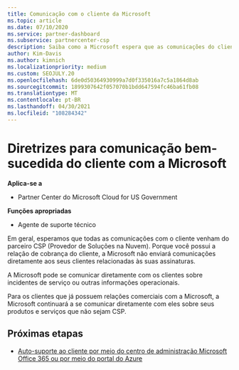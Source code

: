 ```yaml
---
title: Comunicação com o cliente da Microsoft
ms.topic: article
ms.date: 07/10/2020
ms.service: partner-dashboard
ms.subservice: partnercenter-csp
description: Saiba como a Microsoft espera que as comunicações do cliente ocorram entre clientes e parceiros no programa do provedor de soluções na nuvem.
author: Kim-Davis
ms.author: kimnich
ms.localizationpriority: medium
ms.custom: SEOJULY.20
ms.openlocfilehash: 6de0d50364930999a7d0f335016a7c5a1864d8ab
ms.sourcegitcommit: 1899307642f057070b1bdd647594fc46ba61fb08
ms.translationtype: MT
ms.contentlocale: pt-BR
ms.lasthandoff: 04/30/2021
ms.locfileid: "108284342"
---
```

# <a name="guidelines-for-successful-customer-communication-with-microsoft"></a>Diretrizes para comunicação bem-sucedida do cliente com a Microsoft

**Aplica-se a**

- Partner Center do Microsoft Cloud for US Government

**Funções apropriadas**

- Agente de suporte técnico

Em geral, esperamos que todas as comunicações com o cliente venham do parceiro CSP (Provedor de Soluções na Nuvem). Porque você possui a relação de cobrança do cliente, a Microsoft não enviará comunicações diretamente aos seus clientes relacionadas às suas assinaturas.

A Microsoft pode se comunicar diretamente com os clientes sobre incidentes de serviço ou outras informações operacionais.

Para os clientes que já possuem relações comerciais com a Microsoft, a Microsoft continuará a se comunicar diretamente com eles sobre seus produtos e serviços que não sejam CSP.

## <a name="next-steps"></a>Próximas etapas

- [Auto-suporte ao cliente por meio do centro de administração Microsoft Office 365 ou por meio do portal do Azure](customer-self-support.md)